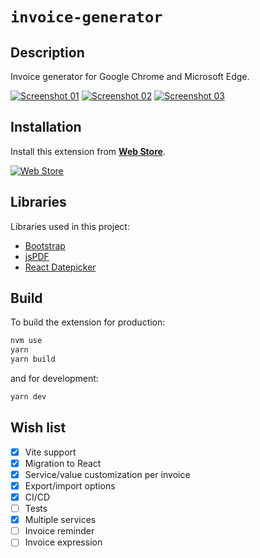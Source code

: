 # `invoice-generator`

## Description

Invoice generator for Google Chrome and Microsoft Edge.

[![Screenshot 01][screenshot-01-url]][web-store-url]
[![Screenshot 02][screenshot-02-url]][web-store-url]
[![Screenshot 03][screenshot-03-url]][web-store-url]

## Installation

Install this extension from **[Web Store][web-store-url]**.

[![Web Store][invoice-generator-logo-url]][web-store-url]

## Libraries

Libraries used in this project:

- [Bootstrap][bootstrap-url]
- [jsPDF][jspdf-url]
- [React Datepicker][react-datepicker-url]

## Build

To build the extension for production:

```bash
nvm use
yarn
yarn build
```

and for development:

```bash
yarn dev
```

## Wish list

- [x] Vite support
- [x] Migration to React
- [x] Service/value customization per invoice
- [x] Export/import options
- [x] CI/CD
- [ ] Tests
- [x] Multiple services
- [ ] Invoice reminder
- [ ] Invoice expression

[web-store-url]: https://chrome.google.com/webstore/detail/invoice-generator/obdabdocagpfclncklefebhhgggkbbnk 'Invoice generator Web Store'
[screenshot-01-url]: https://github.com/risoflora/invoice-generator/raw/main/contrib/screenshot-01.png 'Invoice generator'
[screenshot-02-url]: https://github.com/risoflora/invoice-generator/raw/main/contrib/screenshot-02.png 'Invoice generator items'
[screenshot-03-url]: https://github.com/risoflora/invoice-generator/raw/main/contrib/screenshot-03.png 'Invoice generator options'
[invoice-generator-logo-url]: https://github.com/risoflora/invoice-generator/raw/main/contrib/logo.png 'Invoice generator logo'
[bootstrap-url]: https://github.com/twbs/bootstrap 'Bootstrap repository'
[jspdf-url]: https://github.com/parallax/jsPDF 'jsPDF repository'
[react-datepicker-url]: https://github.com/Hacker0x01/react-datepicker 'React Datepicker repository'
